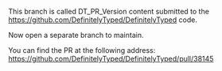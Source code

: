 This branch is called DT_PR_Version content submitted to the https://github.com/DefinitelyTyped/DefinitelyTyped code.

Now open a separate branch to maintain.

You can find the PR at the following address: https://github.com/DefinitelyTyped/DefinitelyTyped/pull/38145
